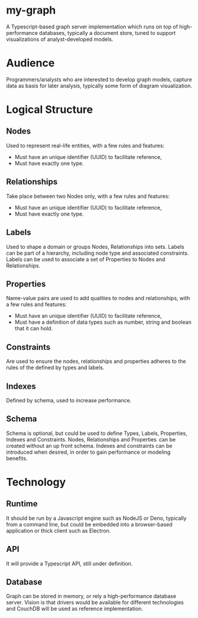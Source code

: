 # my-graph
A Typescript-based graph server implementation which runs on top of high-performance databases, typically a document store, tuned to support visualizations of analyst-developed models.

# Audience
Programmers/analysts who are interested to develop graph models, capture data as basis for later analysis, typically some form of diagram visualization.

# Logical Structure
## Nodes
Used to represent real-life entities, with a few rules and features:
* Must have an unique identifier (UUID) to facilitate reference,
* Must have exactly one type.
## Relationships
Take place between two Nodes only, with a few rules and features:
* Must have an unique identifier (UUID) to facilitate reference,
* Must have exactly one type.
## Labels
Used to shape a domain or groups Nodes, Relationships into sets. Labels can be part of a hierarchy, including node type and associated constraints. Labels can be used to associate a set of Properties to Nodes and Relationships.
## Properties
Name-value pairs are used to add qualities to nodes and relationships, with a few rules and features:
* Must have an unique identifier (UUID) to facilitate reference,
* Must have a definition of data types such as number, string and boolean that it can hold.
## Constraints
Are used to ensure the nodes, relationships and properties adheres to the rules of the defined by types and labels.
## Indexes
Defined by schema, used to increase performance.
## Schema
Schema is optional, but could be used to define Types, Labels, Properties, Indexes and Constraints. Nodes, Relationships and Properties  can be created without an up front schema. Indexes and constraints can be introduced when desired, in order to gain performance or modeling benefits.
# Technology
## Runtime
It should be run by a Javascript engine such as NodeJS or Deno, typically from a command line, but could be embedded into a browser-based application or thick client such as Electron.
## API
It will provide a Typescript API, still under definition.
## Database
Graph can be stored in memory, or rely a high-performance database server. Vision is that drivers would be available for different technologies and CouchDB will be used as reference implementation.
